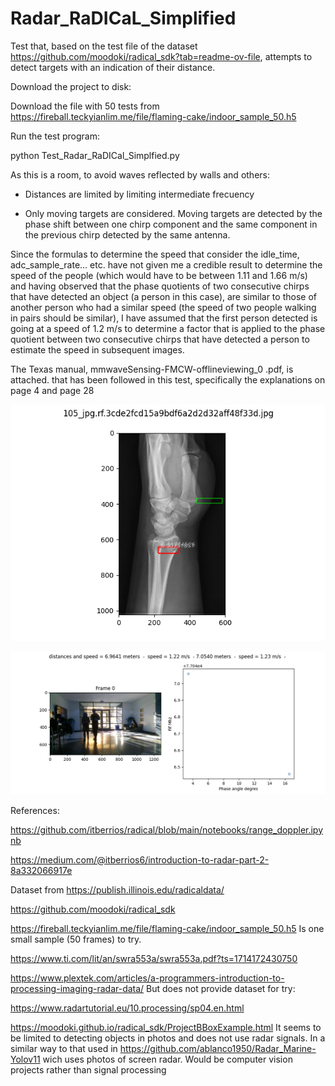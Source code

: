 # Radar_RaDICaL_Simplified
Test that, based on the test file of the dataset https://github.com/moodoki/radical_sdk?tab=readme-ov-file, attempts to detect targets with an indication of their distance.

Download the project to disk:

Download the file with 50 tests from https://fireball.teckyianlim.me/file/flaming-cake/indoor_sample_50.h5

Run the test program:

python Test_Radar_RaDICal_Simplfied.py

As this is a room, to avoid waves reflected by walls and others:

- Distances are limited  by limiting  intermediate frecuency

- Only moving targets are considered. Moving targets are detected by the phase shift between one chirp component and the same component
  in the previous chirp detected by the same antenna.

Since the formulas to determine the speed that consider the idle_time, adc_sample_rate... etc. have not given me a credible result to determine the speed of the people (which would have to be between 1.11 and 1.66 m/s) and having observed that the phase quotients of two consecutive chirps that have detected an object (a person in this case), are similar to those of another person who had a similar speed (the speed of two people walking in pairs should be similar), I have assumed that the first person detected is going at a speed of 1.2 m/s to determine a factor that is applied to the phase quotient between two consecutive chirps that have detected a person to estimate the speed in subsequent images.  

The Texas manual, mmwaveSensing-FMCW-offlineviewing_0 .pdf, is attached. that has been followed in this test, specifically the explanations on page 4 and page 28

![Fig1](https://github.com/ablanco1950/bone-fracture-7fylg_Yolov10/blob/main/Figure_1.png)

![Fig1](https://github.com/ablanco1950/Radar_RaDICaL_Simplified/blob/main/Frame0.png)

References:

https://github.com/itberrios/radical/blob/main/notebooks/range_doppler.ipynb

https://medium.com/@itberrios6/introduction-to-radar-part-2-8a332066917e

Dataset from
https://publish.illinois.edu/radicaldata/

https://github.com/moodoki/radical_sdk


https://fireball.teckyianlim.me/file/flaming-cake/indoor_sample_50.h5
Is one small sample (50 frames) to try.

https://www.ti.com/lit/an/swra553a/swra553a.pdf?ts=1714172430750

https://www.plextek.com/articles/a-programmers-introduction-to-processing-imaging-radar-data/
But does not provide dataset for try:

https://www.radartutorial.eu/10.processing/sp04.en.html

https://moodoki.github.io/radical_sdk/ProjectBBoxExample.html
It seems to be limited to detecting objects in photos and does not use radar signals. In a similar way to that used in https://github.com/ablanco1950/Radar_Marine-Yolov11 wich uses photos of screen radar.
Would be computer vision projects rather than signal processing
